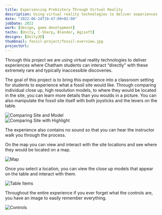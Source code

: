 ```yaml
---
title: Experiencing Prehistory Through Virtual Reality
description: Using virtual reality technologies to deliver experiences where Chatham students can interact “directly” with these extremely rare and typically inaccessible discoveries.
date: "2022-06-24T19:47:09+02:00"
jobDate: 2022
work: [design, game development]
techs: [Unity, C-Sharp, Blender, Agisoft]
designs: [Unity3D]
thumbnail: fossil-project/fossil-overview.jpg
projectUrl:
---
```

Through this project we are using virtual reality technologies to deliver experiences where Chatham students can interact “directly” with these extremely rare and typically inaccessible discoveries.  

The goal of this project is to bring this experience into a classroom setting for students to experience what a fossil site would like. Through comparing individual close up, high resolution models, to where they would be located in the site, you can learn more details than you woulds in a picture. You can also manipulate the fossil site itself with both joysticks and the levers on the table.  

![Comparing Site and Model](/korbinneviusportfolio23/images/portfolio/fossil-project/gifcompare.gif)  
![Comparing Site with Highlight](/korbinneviusportfolio23/images/portfolio/fossil-project/giffwjcompare.gif)  

The experience also contains no sound so that you can hear the instructor walk you through the process.  

On the map you can view and interact with the site locations and see where they would be located on a map. 

![Map](/korbinneviusportfolio23/images/portfolio/fossil-project/gifmapselect.gif)  

Once you select a location, you can view the close up models that appear on the table and interact with them.  

![Table Items](/korbinneviusportfolio23/images/portfolio/fossil-project/giftableitems.gif)  

Throughout the entire experience if you ever forget what the controls are, you have an image to easily remember everything.

![Controls](/korbinneviusportfolio23/images/portfolio/fossil-project/controls.jpg)  